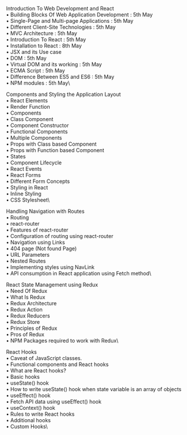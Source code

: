 Introduction To Web Development and React\
	•	Building Blocks Of Web Application Development : 5th May\
	•	Single-Page and Multi-page Applications : 5th May\
	•	Different Client-Site Technologies : 5th May\
	•	MVC Architecture : 5th May\
	•	Introduction To React : 5th May\
	•	Installation to React : 8th May\
	•	JSX and its Use case\
	•	DOM : 5th May\
	•	Virtual DOM and its working : 5th May\
	•	ECMA Script : 5th May\
	•	Difference Between ES5 and ES6 : 5th May\
	•	NPM modules : 5th May\\

Components and Styling the Application Layout\
	•	React Elements\
	•	Render Function\
	•	Components\
	•	Class Component\
	•	Component Constructor\
	•	Functional Components\
	•	Multiple Components\
	•	Props with Class based Component\
	•	Props with Function based Component\
	•	States\
	•	Component Lifecycle\
	•	React Events\
	•	React Forms\
	•	Different Form Concepts\
	•	Styling in React\
	•	Inline Styling\
	•	CSS Stylesheet\\

Handling Navigation with Routes\
	•	Routing\
	•	react-router\
	•	Features of react-router\
	•	Configuration of routing using react-router\
	•	Navigation using Links\
	•	404 page (Not found Page)\
	•	URL Parameters\
	•	Nested Routes\
	•	Implementing styles using NavLink\
	•	API consumption in React application using Fetch method\\

React State Management using Redux\
	•	Need Of Redux\
	•	What Is Redux\
	•	Redux Architecture\
	•	Redux Action\
	•	Redux Reducers\
	•	Redux Store\
	•	Principles of Redux\
	•	Pros of Redux\
	•	NPM Packages required to work with Redux\\

React Hooks\
	•	Caveat of JavaScript classes.\
	•	Functional components and React hooks\
	•	What are React hooks?\
	•	Basic hooks\
	•	useState() hook\
	•	How to write useState() hook when state variable is an array of objects\
	•	useEffect() hook\
	•	Fetch API data using useEffect() hook\
	•	useContext() hook\
	•	Rules to write React hooks\
	•	Additional hooks\
	•	Custom Hooks\
